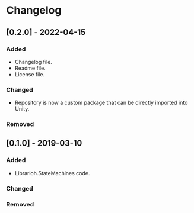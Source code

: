 # Changelog

## [0.2.0] - 2022-04-15

### Added

- Changelog file.
- Readme file.
- License file.

### Changed

- Repository is now a custom package that can be directly imported into Unity.

### Removed

## [0.1.0] - 2019-03-10

### Added

- Librarioh.StateMachines code.

### Changed

### Removed
